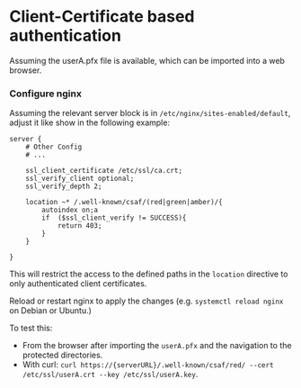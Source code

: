 # Client-Certificate based authentication

Assuming the userA.pfx file is available, which can be imported into
a web browser.

### Configure nginx
Assuming the relevant server block is in `/etc/nginx/sites-enabled/default`,
adjust it like show in the following example:

```
server {
    # Other Config
    # ...

    ssl_client_certificate /etc/ssl/ca.crt;
    ssl_verify_client optional;
    ssl_verify_depth 2;

    location ~* /.well-known/csaf/(red|green|amber)/{
        autoindex on;a
        if  ($ssl_client_verify != SUCCESS){
            return 403;
        }
    }

}
```
This will restrict the access to the defined paths in the ```location``` directive  to only authenticated client certificates.

Reload or restart nginx to apply the changes (e.g. `systemctl reload nginx`
on Debian or Ubuntu.)

To test this:
* From the browser after importing the ```userA.pfx``` and the navigation to the protected directories.
* With curl: ```curl https://{serverURL}/.well-known/csaf/red/ --cert /etc/ssl/userA.crt --key /etc/ssl/userA.key```.

